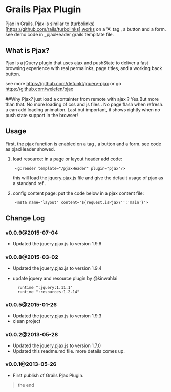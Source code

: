 Grails Pjax Plugin
=========================
Pjax in Grails.
Pjax is similar to (turbolinks)[https://github.com/rails/turbolinks],works on a 'A' tag , a button and a form. see demo code in _pjaxHeader grails templtate file.

## What is Pjax?
Pjax is a jQuery plugin that uses ajax and pushState to deliver a fast browsing experience with real permalinks, page titles, and a working back button.

see more https://github.com/defunkt/jquery-pjax or go https://github.com/welefen/pjax

##Why Pjax?
just load a containter from remote with ajax ? 
Yes.But more than that.
No more loading of css and js files . No page flash when refresh. u can add loading animation. 
Last but important, it shows rightly when no push state support in the browser!

## Usage

First, the pjax function is enabled on a tag , a button and a form. see code as pjaxHeader showed.

1. load resource: in a page or layout header add code:

        <g:render template="/pjaxHeader" plugin="pjax"/>

    this will load the jquery.pjax.js file and give the default usage of pjax as a standand ref .
2. config content page: put the code below in a pjax content file:

        <meta name="layout" content="${request.isPjax?'':'main'}">

## Change Log

### v0.0.9@2015-07-04
- Updated the jquery.pjax.js to version 1.9.6

### v0.0.8@2015-03-02
- Updated the jquery.pjax.js to version 1.9.4
- update jquery and resource plugin by @kinwahlai 

        runtime ":jquery:1.11.1"
        runtime ":resources:1.2.14"

### v0.0.5@2015-01-26
- Updated the jquery.pjax.js to version 1.9.3
- clean project

### v0.0.2@2013-05-28
- Updated the jquery.pjax.js to version 1.7.0
- Updated this readme.md file. more details comes up.

### v0.0.1@2013-05-26
- First publish of Grails Pjax Plugin.

> the end


